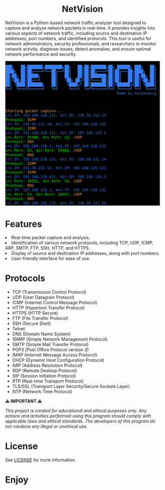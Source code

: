 <div align="center">
<h1>NetVision</h1>
  


<p align="left">NetVision is a Python-based network traffic analyzer tool designed to capture and analyze network packets in real-time. It provides insights into various aspects of network traffic, including source and destination IP addresses, port numbers, and identified protocols. This tool is useful for network administrators, security professionals, and researchers to monitor network activity, diagnose issues, detect anomalies, and ensure optimal network performance and security.</p>
<img src="https://github.com/L101111/NetVision-Traffic-Analyzer/blob/main/scr.png" width="650px" />
</div>



<h1>Features</h1>
<li>Real-time packet capture and analysis.</li>
<li>Identification of various network protocols, including TCP, UDP, ICMP, ARP, SMTP, FTP, SSH, HTTP, and HTTPS.</li>
<li>Display of source and destination IP addresses, along with port numbers.</li>
<li>User-friendly interface for ease of use.</li>


<h1>Protocols</h1>
<ul>
    <li>TCP (Transmission Control Protocol)</li>
    <li>UDP (User Datagram Protocol)</li>
    <li>ICMP (Internet Control Message Protocol)</li>
    <li>HTTP (Hypertext Transfer Protocol)</li>
    <li>HTTPS (HTTP Secure)</li>
    <li>FTP (File Transfer Protocol)</li>
    <li>SSH (Secure Shell)</li>
    <li>Telnet</li>
    <li>DNS (Domain Name System)</li>
    <li>SNMP (Simple Network Management Protocol)</li>
    <li>SMTP (Simple Mail Transfer Protocol)</li>
    <li>POP3 (Post Office Protocol version 3)</li>
    <li>IMAP (Internet Message Access Protocol)</li>
    <li>DHCP (Dynamic Host Configuration Protocol)</li>
    <li>ARP (Address Resolution Protocol)</li>
    <li>RDP (Remote Desktop Protocol)</li>
    <li>SIP (Session Initiation Protocol)</li>
    <li>RTP (Real-time Transport Protocol)</li>
    <li>TLS/SSL (Transport Layer Security/Secure Sockets Layer)</li>
    <li>NTP (Network Time Protocol)</li>
</ul>


**⚠️ IMPORTANT ⚠️**

<p><i>This project is created for educational and ethical purposes only. Any actions and activities performed using this program should comply with applicable laws and ethical standards. The developers of this program do not condone any illegal or unethical use.</i></p>


# License 
<p>See <a href="https://github.com/L101111/NetVision-Traffic-Analyzer/blob/main/LICENSE">LICENSE</a> for more information.</p>



<h1>Enjoy</h1>


